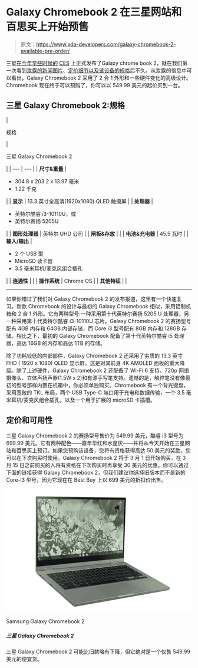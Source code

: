# Galaxy Chromebook 2 在三星网站和百思买上开始预售

> 原文：<https://www.xda-developers.com/galaxy-chromebook-2-available-pre-order/>

三星[在今年早些时候的](https://www.xda-developers.com/samsung-galaxy-chromebook-2-launch-specs-features-pricing-availability/) [CES](https://www.xda-developers.com/tag/ces-2021/) 上正式发布了Galaxy chrome book 2，就在我们第一次看到[泄露的新闻图片](https://www.xda-developers.com/samsung-galaxy-chromebook-2-press-image-leak/)、[定价细节以及该设备的规格](https://www.xda-developers.com/samsung-galaxy-chromebook-2-leaked-price-specs/)后不久。从泄露的信息中可以看出，Galaxy Chromebook 2 采用了 2 合 1 外形和一些硬件变化的高级设计。Chromebook 现在终于可以预购了，你可以以 549.99 美元的起价买到一台。

## 三星 Galaxy Chromebook 2:规格

| 

规格

 | 

三星 Galaxy Chromebook 2

 |
| --- | --- |
| **尺寸&重量** | 

*   304.8 x 203.2 x 13.97 毫米
*   1.22 千克

 |
| **显示** | 13.3 英寸全高清(1920x1080) QLED 触摸屏 |
| **处理器** | 

*   英特尔酷睿 i3-10110U，或
*   英特尔赛扬 5205U

 |
| **图形处理器** | 英特尔 UHD 公司 |
| **闸板&存放** |  |
| **电池&充电器** | 45.5 瓦时 |
| **输入/输出** | 

*   2 个 USB 型
*   MicroSD 读卡器
*   3.5 毫米耳机/麦克风组合插孔

 |
| **连通性** |  |
| **操作系统** | Chrome OS |
| **其他特征** |  |

* * *

如果你错过了我们对 Galaxy Chromebook 2 的发布报道，这里有一个快速复习。新款 Chromebook 的设计与最初的 Galaxy Chromebook 相似，采用铝制机箱和 2 合 1 外形。它有两种型号:一种采用第十代英特尔赛扬 5205 U 处理器，另一种采用第十代英特尔酷睿 i3-10110U 芯片。Galaxy Chromebook 2 的赛扬型号配有 4GB 内存和 64GB 内部存储，而 Core i3 型号配有 8GB 内存和 128GB 存储。相比之下，最初的 Galaxy Chromebook 配备了第十代英特尔酷睿 i5 处理器，高达 16GB 的内存和高达 1TB 的存储。

除了功耗较低的内部部件，Galaxy Chromebook 2 还采用了劣质的 13.3 英寸 FHD ( 1920 x 1080) QLED 显示屏，这是对其前身 4K AMOLED 面板的重大降级。除了上述硬件，Galaxy Chromebook 2 还配备了 Wi-Fi 6 支持、720p 网络摄像头、立体声扬声器(1.5W x 2)和有源手写笔支持。遗憾的是，触控笔没有像最初的型号那样内置在机箱中，你必须单独购买。Chromebook 有一个背光键盘，采用宽敞的 TKL 布局，两个 USB Type-C 端口用于充电和数据传输，一个 3.5 毫米耳机/麦克风组合插孔，以及一个用于扩展的 microSD 卡插槽。

## 定价和可用性

三星 Galaxy Chromebook 2 的赛扬型号售价为 549.99 美元，酷睿 i3 型号为 699.99 美元。它有两种配色——嘉年华红和水星灰——并将从今天开始在三星网站和百思买上预订。如果您预购该设备，您将有资格获得高达 50 美元的奖励，您可以在下次购买时使用。Galaxy Chromebook 2 将于 3 月 1 日开始购买，在 3 月 15 日之前购买的人将有资格在下次购买时再享受 30 美元的优惠。你可以通过下面的链接获得 Galaxy Chromebook 2，但我们建议你选择旧版本而不是新的 Core-i3 型号，因为它现在在 Best Buy 上以 699 美元的折扣价出售。

 <picture>![The Samsung Galaxy Chromebook 2 may be a slight downgrade from the older model, but it's definitely a steal for just $549.99.](img/39739cf04928e1f740affe864e2b5162.png)</picture> 

Samsung Galaxy Chromebook 2

##### 三星 Galaxy Chromebook 2

三星 Galaxy Chromebook 2 可能比旧款略有下降，但它绝对是一个仅售 549.99 美元的便宜货。